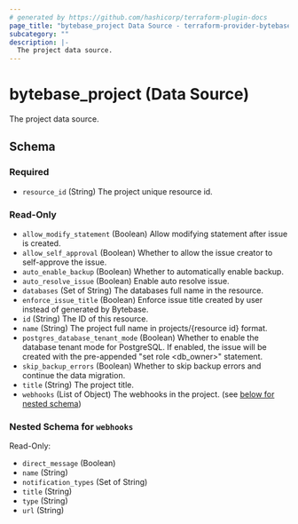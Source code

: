 ```yaml
---
# generated by https://github.com/hashicorp/terraform-plugin-docs
page_title: "bytebase_project Data Source - terraform-provider-bytebase"
subcategory: ""
description: |-
  The project data source.
---
```


# bytebase_project (Data Source)

The project data source.



<!-- schema generated by tfplugindocs -->
## Schema

### Required

- `resource_id` (String) The project unique resource id.

### Read-Only

- `allow_modify_statement` (Boolean) Allow modifying statement after issue is created.
- `allow_self_approval` (Boolean) Whether to allow the issue creator to self-approve the issue.
- `auto_enable_backup` (Boolean) Whether to automatically enable backup.
- `auto_resolve_issue` (Boolean) Enable auto resolve issue.
- `databases` (Set of String) The databases full name in the resource.
- `enforce_issue_title` (Boolean) Enforce issue title created by user instead of generated by Bytebase.
- `id` (String) The ID of this resource.
- `name` (String) The project full name in projects/{resource id} format.
- `postgres_database_tenant_mode` (Boolean) Whether to enable the database tenant mode for PostgreSQL. If enabled, the issue will be created with the pre-appended "set role <db_owner>" statement.
- `skip_backup_errors` (Boolean) Whether to skip backup errors and continue the data migration.
- `title` (String) The project title.
- `webhooks` (List of Object) The webhooks in the project. (see [below for nested schema](#nestedatt--webhooks))

<a id="nestedatt--webhooks"></a>
### Nested Schema for `webhooks`

Read-Only:

- `direct_message` (Boolean)
- `name` (String)
- `notification_types` (Set of String)
- `title` (String)
- `type` (String)
- `url` (String)


